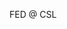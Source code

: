 FED @ CSL

<!---
KJdotIO/KJdotIO is a ✨ special ✨ repository because its `README.md` (this file) appears on your GitHub profile.
You can click the Preview link to take a look at your changes.
--->
